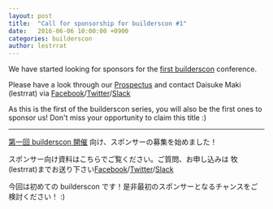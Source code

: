 ```yaml
---
layout: post
title:  "Call for sponsorship for builderscon #1"
date:   2016-06-06 10:00:00 +0900
categories: builderscon
author: lestrrat
---
```


We have started looking for sponsors for the [first builderscon](http://blog.builderscon.io/builderscon/2016/06/06/annoucing-builderscon-1.html) conference.

Please have a look through our [Prospectus](https://drive.google.com/open?id=1_HkLZ5c2Ykocv6olYOApdS31jAVQxwmdNPxVQqO7L4o) and contact Daisuke Maki (lestrrat) via [Facebook](https://www.facebook.com/lestrrat)/[Twitter](https://twitter.com/lestrrat)/[Slack](http://blog.builderscon.io/builderscon/2016/05/30/join-slack.html)

As this is the first of the builderscon series, you will also be the first ones to sponsor us! Don't miss your opportunity to claim this title :)

---

[第一回 builderscon 開催](http://blog.builderscon.io/builderscon/2016/06/06/annoucing-builderscon-1.html) 向け、スポンサーの募集を始めました！

スポンサー向け資料はこちらでご覧ください。ご質問、お申し込みは 牧(lestrrat)までお送り下さい[Facebook](https://www.facebook.com/lestrrat)/[Twitter](https://twitter.com/lestrrat)/[Slack](http://blog.builderscon.io/builderscon/2016/05/30/join-slack.html)

今回は初めての builderscon です！是非最初のスポンサーとなるチャンスをご検討ください！ :)